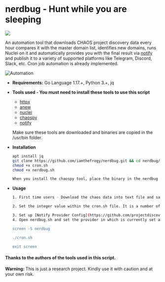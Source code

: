 # nerdbug - Hunt while you are sleeping
![](https://visitor-badge.glitch.me/badge?page_id=iamthefrogy.nerdbug)<a href="https://twitter.com/iamthefrogy"> </a>

An automation tool that downloads CHAOS project discovery data every hour compares it with the master domain list, identifies new domains, runs Nuclei on it and automatically provides you with the final result via [notify](https://github.com/projectdiscovery/notify) and publish it to a variety of supported platforms like Telegram, Discord, Slack, etc. Cron job automation is already implemented. <br/>

![Automation](https://user-images.githubusercontent.com/8291014/123051721-f6734900-d3f9-11eb-846d-9721790b8951.png)

+ **Requirements:** Go Language 1.17.+, Python 3.+, jq
+ **Tools used - You must need to install these tools to use this script**<br/>

  + [httpx](https://github.com/projectdiscovery/httpx)
  + [anew](https://github.com/tomnomnom/anew)
  + [nuclei](https://github.com/projectdiscovery/nuclei)
  + [chaospy](https://github.com/PhotonBolt/chaospy)
  + [notify](https://github.com/projectdiscovery/notify)
  
  Make sure these tools are downloaded and binaries are copied in the /usr/bin folder.
  
+ **Installation**

    ```sh
    apt install jq
    git clone https://github.com/iamthefrogy/nerdbug.git && cd nerdbug/ 
    chmod +x cron.sh
    chmod +x nerdbug.sh
    
    When you install the chaospy tool, place the binary in the nerdbug folder.
    ```
    
+ **Usage**

    ```sh
    1. First time users - Download the chaos data into text file and save it as alltargets.txtls. Plenty of methods out there for this.
    
    2. Set the integer value within the cron.sh file. It is a number of hours you want to automate this script in the background. Currently set to 3600 seconds means an hour. (SCREEN).    
    
    3. Set up [Notify Provider Config](https://github.com/projectdiscovery/notify#provider-config) and edit the configuration to suit your needs (support multiple providers where do you want to send the notification to)
    4. Open nerdbug.sh and set the provider in which is currently set as notify -provider <<provider to send the notification to (eg. telegram,discord,slack)>>
   
   screen -S nerdbug
   
   ./cron.sh
   
   exit screen
    ```
#### Thanks to the authors of the tools used in this script.

**Warning:** This is just a research project. Kindly use it with caution and at your own risk.
